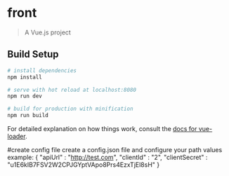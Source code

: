 # front

> A Vue.js project

## Build Setup

``` bash
# install dependencies
npm install

# serve with hot reload at localhost:8080
npm run dev

# build for production with minification
npm run build
```

For detailed explanation on how things work, consult the [docs for vue-loader](http://vuejs.github.io/vue-loader).

#create config file
create a config.json file and configure your path values
example:
{
    "apiUrl" : "http://test.com",
    "clientId" : "2",
    "clientSecret" : "u1E6kIB7FSV2W2CPJGYptVApo8Prs4EzxTjEl8sH"
}